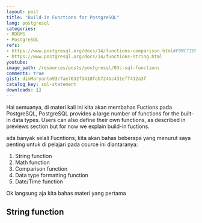 ```yaml
---
layout: post
title: "Build-in Functions for PostgreSQL"
lang: postgresql
categories:
- RDBMS
- PostgreSQL
refs: 
- https://www.postgresql.org/docs/14/functions-comparison.html#FUNCTIONS-COMPARISON-FUNC-TABLE
- https://www.postgresql.org/docs/14/functions-string.html
youtube: 
image_path: /resources/posts/postgresql/03c-sql-functions
comments: true
gist: dimMaryanto93/7ae7632f9418feb724bc431eff412a3f
catalog_key: sql-statement
downloads: []
---
```


Hai semuanya, di materi kali ini kita akan membahas Fuctions pada PostgreSQL, PostgreSQL provides a large number of functions for the built-in data types. Users can also define their own functions, as described in previews section but for now we explain build-in fuctions. 

ada banyak selali Fucntions, kita akan bahas beberapa yang menurut saya penting untuk di pelajari pada cource ini diantaranya:

1. String function
2. Math function
3. Comparison function
4. Data type formatting function
5. Date/Time function

Ok langsung aja kita bahas materi yang pertama

## String function

